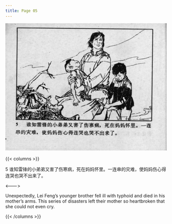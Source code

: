 ```yaml
---
title: Page 05
---
```


![leifeng page](./../../images/leifeng/seifert0522_lf_0010_0.jpg)

{{< columns >}}

5 谁知雷锋的小弟弟又害了伤寒病，死在妈妈怀里。一连串的灾难，使妈妈伤心得连哭也哭不出来了。

<--->

Unexpectedly, Lei Feng’s younger brother fell ill with typhoid and died in his mother’s arms. This series of disasters left their mother so heartbroken that she could not even cry.

{{< /columns >}}
